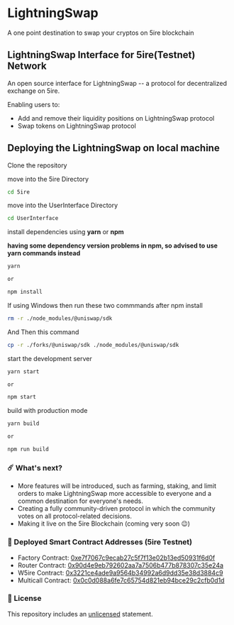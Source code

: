 # LightningSwap

A one point destination to swap your cryptos on 5ire blockchain

## LightningSwap Interface for 5ire(Testnet) Network

An open source interface for LightningSwap -- a protocol for decentralized exchange on 5ire.

Enabling users to:

- Add and remove their liquidity positions on LightningSwap protocol
- Swap tokens on LightningSwap protocol


## Deploying the LightningSwap on local machine

Clone the repository

move into the 5ire Directory

```sh
cd 5ire
```

move into the UserInterface Directory

```sh
cd UserInterface
```

install dependencies using **yarn** or **npm**

**having some dependency version problems in npm, so advised to use yarn commands instead**

```sh
yarn

or

npm install
```
If using Windows then run these two commmands after npm install

```sh
rm -r ./node_modules/@uniswap/sdk
```
And Then this command

```sh
cp -r ./forks/@uniswap/sdk ./node_modules/@uniswap/sdk
```

start the development server
```sh
yarn start

or

npm start
```

build with production mode
```sh
yarn build

or

npm run build
```

### ☄️ What's next?
- More features will be introduced, such as farming, staking, and limit orders to make LightningSwap more accessible to everyone and a common destination for everyone's needs.
- Creating a fully community-driven protocol in which the community votes on all protocol-related decisions.
- Making it live on the 5ire Blockchain (coming very soon 😉)

### 💪 Deployed Smart Contract Addresses (5ire Testnet)
- Factory Contract: [0xe7f7067c9ecab27c5f7f13e02b13ed50931f6d0f](https://explorer.5ire.network/address/0xe7F7067C9ECAB27c5F7f13E02b13eD50931f6D0f)
- Router Contract: [0x90d4e9eb792602aa7a7506b477b878307c35e24a](https://explorer.5ire.network/address/0x90d4e9eb792602aa7a7506b477b878307c35e24a)
- W5ire Contract: [0x3221ce4ade9a9564b34992a6d9dd35e38d3884c9](https://explorer.5ire.network/address/0x3221ce4ade9a9564b34992a6d9dd35e38d3884c9)
- Multicall Contract: [0x0c0d088a6fe7c65754d821eb94bce29c2cfb0d1d](https://explorer.5ire.network/address/0x0c0d088a6fe7c65754d821eb94bce29c2cfb0d1d)

### 🚫 License
This repository includes an [unlicensed](http://unlicense.org/) statement.
